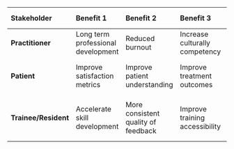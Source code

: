 | Stakeholder | Benefit 1 | Benefit 2 | Benefit 3 | Benefit 4 | Benefit 5 | Benefit 6 | Benefit 7 |
| :--- | :--- | :--- | :--- | :--- | :--- | :--- | :--- |
| **Practitioner** | Long term professional development | Reduced burnout | Increase culturally competency | More feedback | | | |
| **Patient** | Improve satisfaction metrics | Improve patient understanding | Improve treatment outcomes | Improve treatment compliancy | Improve trust | Improve patient emotional state | Reduce family distress |
| **Trainee/Resident** | Accelerate skill development | More consistent quality of feedback | Improve training accessibility | Decreases impact of failure while learning | | | |
